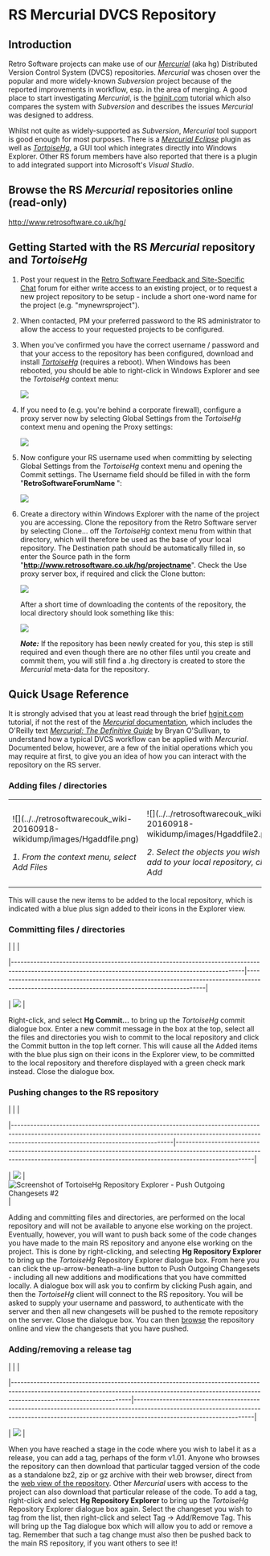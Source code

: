 # RS Mercurial DVCS Repository

## Introduction

Retro Software projects can make use of our _[Mercurial](http://mercurial.selenic.com/)_ (aka hg) Distributed Version Control System (DVCS) repositories. _Mercurial_ was chosen over the popular and more widely-known _Subversion_ project because of the reported improvements in workflow, esp. in the area of merging. A good place to start investigating _Mercurial_, is the [hginit.com](http://hginit.com/) tutorial which also compares the system with _Subversion_ and describes the issues _Mercurial_ was designed to address.

Whilst not quite as widely-supported as _Subversion_, _Mercurial_ tool support is good enough for most purposes. There is a _[Mercurial Eclipse](http://www.vectrace.com/mercurialeclipse/)_ plugin as well as _[TortoiseHg](http://tortoisehg.bitbucket.org/)_, a GUI tool which integrates directly into Windows Explorer. Other RS forum members have also reported that there is a plugin to add integrated support into Microsoft's _Visual Studio_.

## Browse the RS _Mercurial_ repositories online (read-only)

<http://www.retrosoftware.co.uk/hg/>

## Getting Started with the RS _Mercurial_ repository and _TortoiseHg_

1.  Post your request in the [Retro Software Feedback and Site-Specific Chat](http://www.retrosoftware.co.uk/forum/viewforum.php?f=3) forum for either write access to an existing project, or to request a new project repository to be setup - include a short one-word name for the project (e.g. "mynewrsproject").

2.  When contacted, PM your preferred password to the RS administrator to allow the access to your requested projects to be configured.

3.  When you've confirmed you have the correct username / password and that your access to the repository has been configured, download and install _[TortoiseHg](http://tortoisehg.bitbucket.org/)_ (requires a reboot). When Windows has been rebooted, you should be able to right-click in Windows Explorer and see the _TortoiseHg_ context menu:

    ![](../../retrosoftwarecouk_wiki-20160918-wikidump/images/Hgcontextmenu.png)

4.  If you need to (e.g. you're behind a corporate firewall), configure a proxy server now by selecting Global Settings from the _TortoiseHg_ context menu and opening the Proxy settings:

    ![](../../retrosoftwarecouk_wiki-20160918-wikidump/images/Hgproxysettings.png)

5.  Now configure your RS username used when committing by selecting Global Settings from the _TortoiseHg_ context menu and opening the Commit settings. The Username field should be filled in with the form "**RetroSoftwareForumName <youremailaddress>**":

    ![](../../retrosoftwarecouk_wiki-20160918-wikidump/images/Hgcommitsettings.png)

6.  Create a directory within Windows Explorer with the name of the project you are accessing. Clone the repository from the Retro Software server by selecting Clone... off the _TortoiseHg_ context menu from within that directory, which will therefore be used as the base of your local repository. The Destination path should be automatically filled in, so enter the Source path in the form "**<http://www.retrosoftware.co.uk/hg/projectname>**". Check the Use proxy server box, if required and click the Clone button:

    ![](../../retrosoftwarecouk_wiki-20160918-wikidump/images/Hgclonerepository.png)

    After a short time of downloading the contents of the repository, the local directory should look something like this:

    ![](../../retrosoftwarecouk_wiki-20160918-wikidump/images/Hgrepocloned.png)

    **_Note:_** If the repository has been newly created for you, this step is still required and even though there are no other files until you create and commit them, you will still find a .hg directory is created to store the _Mercurial_ meta-data for the repository.

## Quick Usage Reference

It is strongly advised that you at least read through the brief [hginit.com](http://hginit.com/) tutorial, if not the rest of the [_Mercurial_ documentation](http://mercurial.selenic.com/guide/), which includes the O'Reilly text _[Mercurial: The Definitive Guide](http://hgbook.red-bean.com/read/)_ by Bryan O'Sullivan, to understand how a typical DVCS workflow can be applied with _Mercurial_. Documented below, however, are a few of the initial operations which you may require at first, to give you an idea of how you can interact with the repository on the RS server.

### Adding files / directories

<table>

<tbody>

<tr class="odd">

<td><p>![](../../retrosoftwarecouk_wiki-20160918-wikidump/images/Hgaddfile.png)

<em>1. From the context menu, select Add Files</em></p></td>

<td><p>![](../../retrosoftwarecouk_wiki-20160918-wikidump/images/Hgaddfile2.png)

<em>2. Select the objects you wish to add to your local repository, click Add</em></p></td>

</tr>

</tbody>

</table>

This will cause the new items to be added to the local repository, which is indicated with a blue plus sign added to their icons in the Explorer view.

### Committing files / directories

| | |

|------------------------------------------------------------------------------------------------------------------------------------------------------|-----------------------------------------------------------------------------------------------------------------------------------------------|

| ![](../../retrosoftwarecouk_wiki-20160918-wikidump/images/Hgcommitfiles2.png) |

Right-click, and select **Hg Commit...** to bring up the _TortoiseHg_ commit dialogue box. Enter a new commit message in the box at the top, select all the files and directories you wish to commit to the local repository and click the Commit button in the top left corner. This will cause all the Added items with the blue plus sign on their icons in the Explorer view, to be committed to the local repository and therefore displayed with a green check mark instead. Close the dialogue box.

### Pushing changes to the RS repository

| | |

|--------------------------------------------------------------------------------------------------------------------------------------------------------------------------------------------------------------|------------------------------------------------------------------------------------------------------------------------------------------------------------------------------------|

| ![](../../retrosoftwarecouk_wiki-20160918-wikidump/images/Hgpushchangesets.png) | ![Screenshot of TortoiseHg Repository Explorer - Push Outgoing Changesets #2](../../retrosoftwarecouk_wiki-20160918-wikidump/images/Hgpushchangesets2.png "Screenshot of TortoiseHg Repository Explorer - Push Outgoing Changesets #2") |

Adding and committing files and directories, are performed on the local repository and will not be available to anyone else working on the project. Eventually, however, you will want to push back some of the code changes you have made to the main RS repository and anyone else working on the project. This is done by right-clicking, and selecting **Hg Repository Explorer** to bring up the _TortoiseHg_ Repository Explorer dialogue box. From here you can click the up-arrow-beneath-a-line button to Push Outgoing Changesets - including all new additions and modifications that you have committed locally. A dialogue box will ask you to confirm by clicking Push again, and then the _TortoiseHg_ client will connect to the RS repository. You will be asked to supply your username and password, to authenticate with the server and then all new changesets will be pushed to the remote repository on the server. Close the dialogue box. You can then [browse](#Browse_the_RS_Mercurial_repositories_online_.28read-only.29 "wikilink") the repository online and view the changesets that you have pushed.

### Adding/removing a release tag

| | |

|-------------------------------------------------------------------------------------------------------------------------------------------------------------------------------------------------|-------------------------------------------------------------------------------------------------------------------------------------------------------------------------------------------------|

| ![](../../retrosoftwarecouk_wiki-20160918-wikidump/images/Hgaddremovetag1.png) |

When you have reached a stage in the code where you wish to label it as a release, you can add a tag, perhaps of the form v1.01. Anyone who browses the repository can then download that particular tagged version of the code as a standalone bz2, zip or gz archive with their web browser, direct from the [web view of the repository](#Browse_the_RS_Mercurial_repositories_online_.28read-only.29 "wikilink"). Other _Mercurial_ users with access to the project can also download that particular release of the code. To add a tag, right-click and select **Hg Repository Explorer** to bring up the _TortoiseHg_ Repository Explorer dialogue box again. Select the changeset you wish to tag from the list, then right-click and select Tag -&gt; Add/Remove Tag. This will bring up the Tag dialogue box which will allow you to add or remove a tag. Remember that such a tag change must also then be pushed back to the main RS repository, if you want others to see it!
